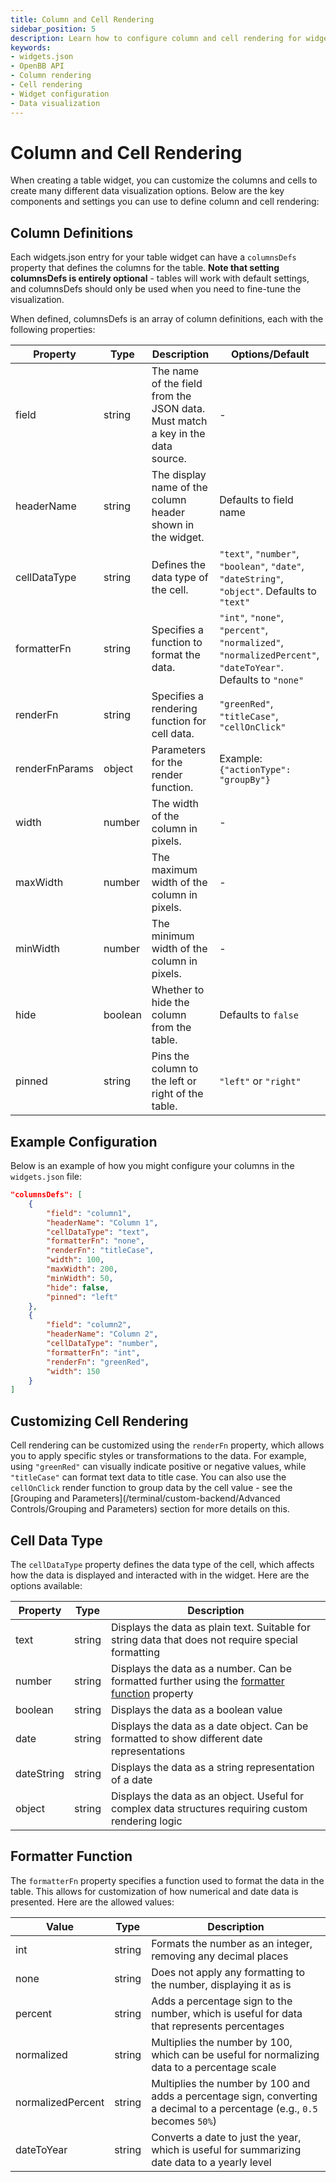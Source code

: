 ```yaml
---
title: Column and Cell Rendering
sidebar_position: 5
description: Learn how to configure column and cell rendering for widgets in OpenBB Workspace using the widgets.json file.
keywords:
- widgets.json
- OpenBB API
- Column rendering
- Cell rendering
- Widget configuration
- Data visualization
---
```


# Column and Cell Rendering

When creating a table widget, you can customize the columns and cells to create many different data visualization options. Below are the key components and settings you can use to define column and cell rendering:

## Column Definitions

Each widgets.json entry for your table widget can have a `columnsDefs` property that defines the columns for the table. **Note that setting columnsDefs is entirely optional** - tables will work with default settings, and columnsDefs should only be used when you need to fine-tune the visualization.

When defined, columnsDefs is an array of column definitions, each with the following properties:

| Property | Type | Description | Options/Default |
|----------|------|-------------|-----------------|
| field | string | The name of the field from the JSON data. Must match a key in the data source. | - |
| headerName | string | The display name of the column header shown in the widget. | Defaults to field name |
| cellDataType | string | Defines the data type of the cell. | `"text"`, `"number"`, `"boolean"`, `"date"`, `"dateString"`, `"object"`. Defaults to `"text"` |
| formatterFn | string | Specifies a function to format the data. | `"int"`, `"none"`, `"percent"`, `"normalized"`, `"normalizedPercent"`, `"dateToYear"`. Defaults to `"none"` |
| renderFn | string | Specifies a rendering function for cell data. | `"greenRed"`, `"titleCase"`, `"cellOnClick"` |
| renderFnParams | object | Parameters for the render function. | Example: `{"actionType": "groupBy"}` |
| width | number | The width of the column in pixels. | - |
| maxWidth | number | The maximum width of the column in pixels. | - |
| minWidth | number | The minimum width of the column in pixels. | - |
| hide | boolean | Whether to hide the column from the table. | Defaults to `false` |
| pinned | string | Pins the column to the left or right of the table. | `"left"` or `"right"` |


## Example Configuration

Below is an example of how you might configure your columns in the `widgets.json` file:

```json
"columnsDefs": [
    {
        "field": "column1",
        "headerName": "Column 1",
        "cellDataType": "text",
        "formatterFn": "none",
        "renderFn": "titleCase",
        "width": 100,
        "maxWidth": 200,
        "minWidth": 50,
        "hide": false,
        "pinned": "left"
    },
    {
        "field": "column2",
        "headerName": "Column 2",
        "cellDataType": "number",
        "formatterFn": "int",
        "renderFn": "greenRed",
        "width": 150
    }
]
```

## Customizing Cell Rendering

Cell rendering can be customized using the `renderFn` property, which allows you to apply specific styles or transformations to the data. For example, using `"greenRed"` can visually indicate positive or negative values, while `"titleCase"` can format text data to title case. You can also use the `cellOnClick` render function to group data by the cell value - see the [Grouping and Parameters](/terminal/custom-backend/Advanced Controls/Grouping and Parameters) section for more details on this.

## Cell Data Type

The `cellDataType` property defines the data type of the cell, which affects how the data is displayed and interacted with in the widget. Here are the options available:

| Property | Type | Description |
|----------|------|-------------|
| text | string | Displays the data as plain text. Suitable for string data that does not require special formatting |
| number | string | Displays the data as a number. Can be formatted further using the [formatter function](#formatter-function) property |
| boolean | string | Displays the data as a boolean value |
| date | string | Displays the data as a date object. Can be formatted to show different date representations |
| dateString | string | Displays the data as a string representation of a date |
| object | string | Displays the data as an object. Useful for complex data structures requiring custom rendering logic |

## Formatter Function

The `formatterFn` property specifies a function used to format the data in the table. This allows for customization of how numerical and date data is presented. Here are the allowed values:

| Value | Type | Description |
|-------|------|-------------|
| int | string | Formats the number as an integer, removing any decimal places |
| none | string | Does not apply any formatting to the number, displaying it as is |
| percent | string | Adds a percentage sign to the number, which is useful for data that represents percentages |
| normalized | string | Multiplies the number by 100, which can be useful for normalizing data to a percentage scale |
| normalizedPercent | string | Multiplies the number by 100 and adds a percentage sign, converting a decimal to a percentage (e.g., `0.5` becomes `50%`) |
| dateToYear | string | Converts a date to just the year, which is useful for summarizing date data to a yearly level |

